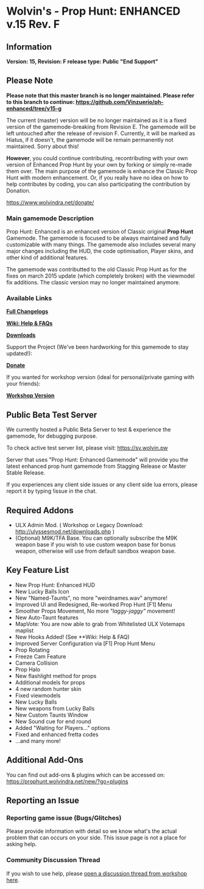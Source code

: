 # Wolvin's - Prop Hunt: ENHANCED v.15 Rev. F

## Information
**Version: 15, Revision: F release type: Public "End Support"**

## Please Note
**Please note that this master branch is no longer maintained. Please refer to this branch to continue: https://github.com/Vinzuerio/ph-enhanced/tree/v15-g**

The current (master) version will be no longer maintained as it is a fixed version of the gamemode-breaking from Revision E. The gamemode will be left untouched after the release of revision F.
Currently, it will be marked as Hiatus, if it doesn't, the gamemode will be remain permanently not maintained. Sorry about this!

**However**, you could continue contributing, recontributing with your own version of Enhanced Prop Hunt by your own by forking or simply re-made them over. The main purpose of the gamemode is
enhance the Classic Prop Hunt with modern enhancement. Or, if you really have no idea on how to help contributes by coding, you can also participating the contribution by Donation.

https://www.wolvindra.net/donate/

### Main gamemode Description
Prop Hunt: Enhanced is an enhanced version of Classic original **Prop Hunt** Gamemode. The gamemode is focused to be always maintained and fully customizable with many things.
The gamemode also includes several many major changes including the HUD, the code optimisation, Player skins, and other kind of additional features.

The gamemode was contributted to the old Classic Prop Hunt as for the fixes on march 2015 update (which completely broken) with the viewmodel fix additions. The classic version may no longer
maintained anymore.

### Available Links
[**Full Changelogs**](https://prophunt.wolvindra.net/new/?go=changelog)

[**Wiki: Help & FAQs**](https://prophunt.wolvindra.net/new/?go=phe_faq)

[**Downloads**](https://prophunt.wolvindra.net/new/?go=downloads)

Support the Project (We've been hardworking for this gamemode to stay updated!):

[**Donate**](https://prophunt.wolvindra.net/new/?go=donate)

If you wanted for workshop version (ideal for personal/private gaming with your friends):

[**Workshop Version**](https://steamcommunity.com/sharedfiles/filedetails/?id=417565863)

## Public Beta Test Server
We currently hosted a Public Beta Server to test & experience the gamemode, for debugging purpose.

To check active test server list, please visit: https://sv.wolvin.pw

Server that uses "Prop Hunt: Enhanced Gamemode" will provide you the latest enhanced prop hunt gamemode from Stagging Release or Master Stable Release.

If you experiences any client side issues or any client side lua errors, please report it by typing !issue in the chat.

## Required Addons
* ULX Admin Mod. ( Workshop or Legacy Download: http://ulyssesmod.net/downloads.php )
* (Optional) M9K/TFA Base. You can optionally subscribe the M9K weapon base if you wish to use custom weapon base for bonus weapon, otherwise will use from default sandbox weapon base.

## Key Feature List
* New Prop Hunt: Enhanced HUD
* New Lucky Balls Icon
* New "Named-Taunts", no more "weirdnames.wav" anymore!
* Improved UI and Redesigned, Re-worked Prop Hunt [F1] Menu
* Smoother Props Movement, No more *"laggy-jaggy"* movement!
* New Auto-Taunt features
* MapVote: You are now able to grab from Whitelisted ULX Votemaps maplist
* New Hooks Added! (See **Wiki: Help & FAQ)
* Improved Server Configuration via [F1] Prop Hunt Menu
* Prop Rotating
* Freeze Cam Feature
* Camera Collision
* Prop Halo
* New flashlight method for props
* Additional models for props
* 4 new random hunter skin
* Fixed viewmodels
* New Lucky Balls
* New weapons from Lucky Balls
* New Custom Taunts Window
* New Sound cue for end round
* Added "Waiting for Players..." options
* Fixed and enhanced fretta codes
* ...and many more!

## Additional Add-Ons

You can find out add-ons & plugins which can be accessed on: https://prophunt.wolvindra.net/new/?go=plugins

## Reporting an Issue

### Reporting game issue (Bugs/Glitches)
Please provide information with detail so we know what's the actual problem that can occurs on your side. This issue page is not a place for asking help.

### Community Discussion Thread
If you wish to use help, please [open a discussion thread from workshop here](http://steamcommunity.com/sharedfiles/filedetails/discussions/417565863).
